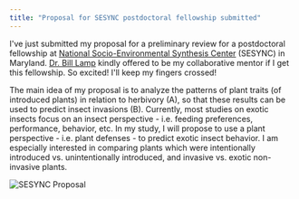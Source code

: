 ```yaml
---
title: "Proposal for SESYNC postdoctoral fellowship submitted"
---
```


I've just submitted my proposal for a preliminary review for a postdoctoral fellowship at 
<a href="https://www.sesync.org/">National Socio-Environmental Synthesis Center</a> (SESYNC) in Maryland.<!--more--> 
<a href="http://entomology.umd.edu/lamp-william.html">Dr. Bill Lamp</a> kindly offered to be my
collaborative mentor if I get this fellowship. So excited! I'll keep my fingers crossed!

The main idea of my proposal is to analyze the patterns of plant traits (of introduced plants) in
relation to herbivory (A), so that these results can be used to predict insect invasions (B).
Currently, most studies on exotic insects focus on an insect perspective - i.e. feeding preferences,
performance, behavior, etc. In my study, I will propose to use a plant perspective - i.e. plant
defenses - to predict exotic insect behavior. I am especially interested in comparing plants which
were intentionally introduced vs. unintentionally introduced, and invasive vs. exotic non-invasive
plants.

<img src="{{ '/assets/content/blog/sesync-proposal.png' | relative_url }}"
  class="border-0 img-fluid mx-auto d-block" alt="SESYNC Proposal">

